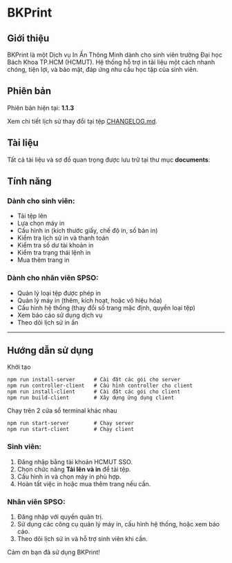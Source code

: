 # BKPrint

## Giới thiệu

BKPrint là một Dịch vụ In Ấn Thông Minh dành cho sinh viên trường Đại học Bách Khoa TP.HCM (HCMUT). Hệ thống hỗ trợ in tài liệu một cách nhanh chóng, tiện lợi, và bảo mật, đáp ứng nhu cầu học tập của sinh viên.

## Phiên bản

Phiên bản hiện tại: **1.1.3**

Xem chi tiết lịch sử thay đổi tại tệp [CHANGELOG.md](https://github.com/Luciferstrike123/BiK-print/blob/main/CHANGELOG.md).

## Tài liệu

Tất cả tài liệu và sơ đồ quan trọng được lưu trữ tại thư mục **documents**:


## Tính năng

### Dành cho sinh viên:

- Tải tệp lên
- Lựa chọn máy in
- Cấu hình in (kích thước giấy, chế độ in, số bản in)
- Kiểm tra lịch sử in và thanh toán
- Kiểm tra số dư tài khoản in
- Kiểm tra trạng thái lệnh in
- Mua thêm trang in

### Dành cho nhân viên SPSO:

- Quản lý loại tệp được phép in
- Quản lý máy in (thêm, kích hoạt, hoặc vô hiệu hóa)
- Cấu hình hệ thống (thay đổi số trang mặc định, quyền loại tệp)
- Xem báo cáo sử dụng dịch vụ
- Theo dõi lịch sử in ấn

---

## Hướng dẫn sử dụng
Khởi tạo

```
npm run install-server      # Cài đặt các gói cho server
npm run controller-client   # Cấu hình controller cho client
npm run install-client      # Cài đặt các gói cho client
npm run build-client        # Xây dựng ứng dụng client
```

Chạy trên 2 cửa sổ terminal khác nhau
```
npm run start-server        # Chạy server
npm run start-client        # Chạy client
```

### Sinh viên:

1. Đăng nhập bằng tài khoản HCMUT SSO.
2. Chọn chức năng **Tải lên và in** để tải tệp.
3. Cấu hình in và chọn máy in phù hợp.
4. Hoàn tất việc in hoặc mua thêm trang nếu cần.

### Nhân viên SPSO:

1. Đăng nhập với quyền quản trị.
2. Sử dụng các công cụ quản lý máy in, cấu hình hệ thống, hoặc xem báo cáo.
3. Theo dõi lịch sử in và hỗ trợ sinh viên khi cần.

Cảm ơn bạn đã sử dụng BKPrint!

